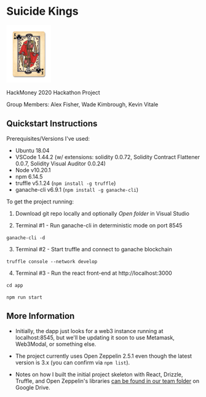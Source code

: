 # Suicide Kings
![Suicide Kings Logo](/app/src/logo.png)

HackMoney 2020 Hackathon Project

Group Members: Alex Fisher, Wade Kimbrough, Kevin Vitale

## Quickstart Instructions ##
Prerequisites/Versions I've used:

* Ubuntu 18.04
* VSCode 1.44.2 (w/ extensions: solidity 0.0.72, Solidity Contract Flattener 0.0.7, Solidity Visual Auditor 0.0.24)
* Node v10.20.1
* npm 6.14.5  
* truffle v5.1.24 (`npm install -g truffle`)
* ganache-cli v6.9.1 (`npm install -g ganache-cli`)

To get the project running:

1. Download git repo locally and optionally _Open folder_ in Visual Studio

2. Terminal #1 - Run ganache-cli in deterministic mode on port 8545

`ganache-cli -d`

3. Terminal #2 - Start truffle and connect to ganache blockchain

`truffle console --network develop`

4. Terminal #3 - Run the react front-end at http://localhost:3000

`cd app`

`npm run start`

## More Information ##
* Initially, the dapp just looks for a web3 instance running at localhost:8545, but we'll be updating it soon to use Metamask, Web3Modal, or something else.

* The project currently uses Open Zeppelin 2.5.1 even though the latest version is 3.x (you can confirm via `npm list`).

* Notes on how I built the initial project skeleton with React, Drizzle, Truffle, and Open Zeppelin's libraries [can be found in our team folder](https://docs.google.com/document/d/1I7B9iST4kpjjlLcyr6ArD9XWojdH8XJXWWMRTyZ4SWQ/edit) on Google Drive.
